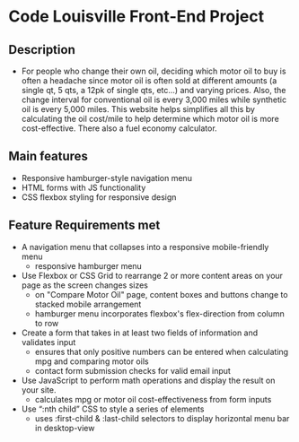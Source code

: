 # Code Louisville Front-End Project

## Description
- For people who change their own oil, deciding which motor oil to buy is often a headache since motor oil is often sold at different amounts (a single qt, 5 qts, a 12pk of single qts, etc...) and varying prices. Also, the change interval for conventional oil is every 3,000 miles while synthetic oil is every 5,000 miles. This website helps simplifies all this by calculating the oil cost/mile to help determine which motor oil is more cost-effective. There also a fuel economy calculator.

## Main features
- Responsive hamburger-style navigation menu
- HTML forms with JS functionality
- CSS flexbox styling for responsive design

## Feature Requirements met
- A navigation menu that collapses into a responsive mobile-friendly menu
    - responsive hamburger menu
- Use Flexbox or CSS Grid to rearrange 2 or more content areas on your page as the screen changes sizes
    - on "Compare Motor Oil" page, content boxes and buttons change to stacked mobile arrangement
    - hamburger menu incorporates flexbox's flex-direction from column to row
- Create a form that takes in at least two fields of information and validates input
    - ensures that only positive numbers can be entered when calculating mpg and comparing motor oils
    - contact form submission checks for valid email input
- Use JavaScript to perform math operations and display the result on your site.
    - calculates mpg or motor oil cost-effectiveness from form inputs
- Use “:nth child” CSS to style a series of elements
    - uses :first-child & :last-child selectors to display horizontal menu bar in desktop-view


